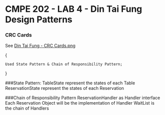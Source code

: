 # CMPE 202 - LAB 4 - Din Tai Fung Design Patterns

### CRC Cards

See [Din Tai Fung - CRC Cards.png]()

{
    
    Used State Pattern & Chain of Responsibility Pattern;   
    
}

###State Pattern: 
TableState represent the states of each Table
ReservationState represent the states of each Reservation

###Chain of Responsibility Pattern
ReservationHandler as Handler interface
Each Reservation Object will be the implementation of Handler
WaitList is the chain of Handlers
